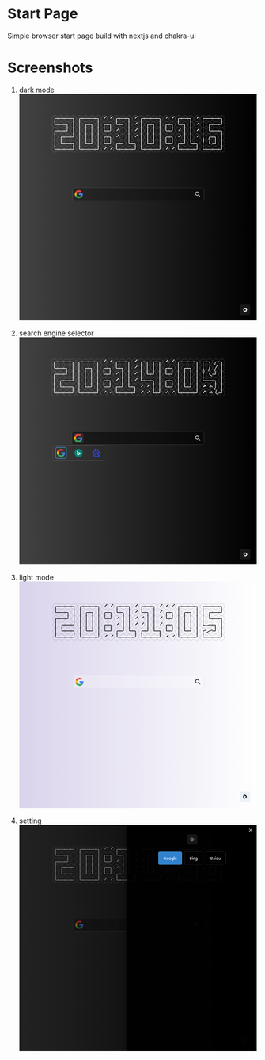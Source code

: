 # Start Page

Simple browser start page build with nextjs and chakra-ui

# Screenshots

1. dark mode
   ![dark](./docs/dark.png)

2. search engine selector
   ![search engine](./docs/search_engine.png)

4. light mode
   ![light](./docs/light.png)

5. setting
   ![setting](./docs/setting.png)